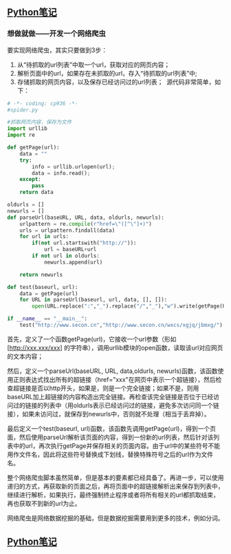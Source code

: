 ## [Python笔记](https://billy0920.github.io/python_tips)
### 想做就做——开发一个网络爬虫
要实现网络爬虫，其实只要做到3步：
1. 从“待抓取的url列表”中取一个url，获取对应的网页内容；
2. 解析页面中的url，如果存在未抓取的url，存入“待抓取的url列表”中;
3. 存储抓取的网页内容，以及保存已经访问过的url列表；
 源代码非常简单，如下：

```python
# -*- coding: cp936 -*-
#spider.py

#抓取网页内容，保存为文件
import urllib
import re

def getPage(url):
    data = ""
    try:
        info = urllib.urlopen(url);
        data = info.read();
    except:
        pass
    return data

oldurls = []
newurls = []
def parseUrl(baseURL, URL, data, oldurls, newurls):
    urlpattern = re.compile(r"href=\"([^\"]+)")
    urls = urlpattern.findall(data)
    for url in urls:
        if(not url.startswith("http://")):
            url = baseURL+url
        if not url in oldurls:
            newurls.append(url)

    return newurls

def test(baseurl, url):
    data = getPage(url)
    for URL in parseUrl(baseurl, url, data, [], []):
        open(URL.replace(":","_").replace("/","_"),"w").write(getPage(URL))

if __name__ == "__main__":
    test("http://www.secon.cn","http://www.secon.cn/wxcs/xgjq/jbmxg/")
```

首先，定义了一个函数getPage(url)，它接收一个url参数（形如 [http://xxx.xxx/xxx] 的字符串），调用urllib模块的open函数，读取该url对应网页的文本内容；

然后，定义一个parseUrl(baseURL, URL, data,oldurls, newurls)函数，该函数使用正则表达式找出所有的超链接（href="xxx"在网页中表示一个超链接），然后检查超链接是否以http开头，如果是，则是一个完全链接；如果不是，则用baseURL加上超链接的内容构造出完全链接。再检查该完全链接是否位于已经访问过的链接的列表中（用oldurls表示已经访问过的链接，避免多次访问同一个链接），如果未访问过，就保存到newurls中，否则就不处理（相当于丢弃掉）。

最后定义一个test(baseurl, url)函数，该函数先调用getPage(url)，得到一个页面，然后使用parseUrl解析该页面的内容，得到一份新的url列表，然后针对该列表中的url，再次执行getPage并保存相关的页面内容。由于url中的某些符号不能用作文件名，因此将这些符号替换成下划线，替换特殊符号之后的url作为文件名。

整个网络爬虫脚本虽然简单，但是基本的要素都已经具备了。再进一步，可以使用递归的方式，再获取新的页面之后，再将页面中的超链接解析出来保存到列表中，继续进行解析，如果执行，最终强制终止程序或者将所有相关的url都抓取结束，再也获取不到新的url为止。
 

网络爬虫是网络数据挖掘的基础，但是数据挖掘需要用到更多的技术，例如分词。
## [Python笔记](https://billy0920.github.io/python_tips)

